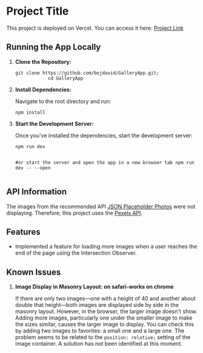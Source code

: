 <h1>Project Title</h1>
<p>This project is deployed on Vercel. You can access it here: <a href="https://gallery-app-chi.vercel.app/">Project Link</a></p>
<h2>Running the App Locally</h2>
<ol>
        <li>
            <strong>Clone the Repository:</strong>
            <pre><code>git clone https://github.com/bojdavid/GalleryApp.git;
            cd GalleryApp</code></pre>
        </li>
        <li>
            <strong>Install Dependencies:</strong>
            <p>Navigate to the root directory and run:</p>
            <pre><code>npm install</code></pre>
        </li>
        <li>
            <strong>Start the Development Server:</strong>
            <p>Once you've installed the dependencies, start the development server:</p>
            <pre><code>npm run dev

#or start the server and open the app in a new browser tab
npm run dev -- --open</code></pre>
        </li>
    </ol>

<h2>API Information</h2>

<p>The images from the recommended API <a href="https://jsonplaceholder.typicode.com/photos">JSON Placeholder Photos</a> were not displaying. Therefore, this project uses the <a href="https://www.pexels.com">Pexels API</a>.</p>

<h2>Features</h2>

<ul>
        <li>Implemented a feature for loading more images when a user reaches the end of the page using the Intersection Observer.</li>
</ul>

<h2>Known Issues</h2>

<ol>
        <li>
            <strong>Image Display in Masonry Layout: on safari-works on chrome</strong>
            <p>If there are only two images—one with a height of 40 and another about double that height—both images are displayed side by side in the masonry layout. However, in the browser, the larger image doesn't show. Adding more images, particularly one under the smaller image to make the sizes similar, causes the larger image to display. You can check this by adding two images to favorites: a small one and a large one. The problem seems to be related to the <code>position: relative;</code> setting of the image container. A solution has not been identified at this moment.</p>
        </li>
    </ol>